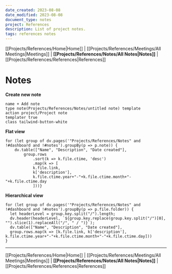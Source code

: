 ```yaml
---
date_created: 2023-08-08
date_modified: 2023-08-08
document_type: notes
project: References
description: List of project notes.
tags: references notes
---
```

[[Projects/References/Home|Home]] | [[Projects/References/Meetings/All Meetings|Meetings]] | **[[Projects/References/Notes/All Notes|Notes]]** | [[Projects/References/References|References]]
# Notes
**Create new note**
```button
name + Add note
type note(Projects/References/Notes/untitled note) template
action project/Project note
templater true
class tailwind-button-white
```
**Flat view**
```dataviewjs
for (let group of dv.pages('"Projects/References/Notes" and !#dashboard and !#notes').groupBy(p => p.note)) {
	dv.table(["Name", "Description", "Date created"], 
		group.rows 
			.sort(k => k.file.ctime, 'desc')
			.map(k => [
			k.file.link, 
			k['description'],
			k.file.ctime.year+"-"+k.file.ctime.month+"-"+k.file.ctime.day
			]))}
```


**Hierarchical view**
```dataviewjs
for (let group of dv.pages('"Projects/References/Notes" and !#dashboard and !#notes').groupBy(p => p.file.folder)) {
  let headerLevel = group.key.split("/").length;
  dv.header(headerLevel, `${group.key.replace(group.key.split("/")[0], "").slice(1).replaceAll("/", " / ")}`);  
  dv.table(["Name", "Description", "Date created"],
  group.rows.map(k => [k.file.link, k['description'], k.file.ctime.year+"-"+k.file.ctime.month+"-"+k.file.ctime.day]))
}
```

---
[[Projects/References/Home|Home]] | [[Projects/References/Meetings/All Meetings|Meetings]] | **[[Projects/References/Notes/All Notes|Notes]]** | [[Projects/References/References|References]]